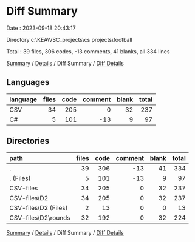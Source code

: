 # Diff Summary

Date : 2023-09-18 20:43:17

Directory c:\\KEA\\VSC_projects\\cs projects\\football

Total : 39 files,  306 codes, -13 comments, 41 blanks, all 334 lines

[Summary](results.md) / [Details](details.md) / Diff Summary / [Diff Details](diff-details.md)

## Languages
| language | files | code | comment | blank | total |
| :--- | ---: | ---: | ---: | ---: | ---: |
| CSV | 34 | 205 | 0 | 32 | 237 |
| C# | 5 | 101 | -13 | 9 | 97 |

## Directories
| path | files | code | comment | blank | total |
| :--- | ---: | ---: | ---: | ---: | ---: |
| . | 39 | 306 | -13 | 41 | 334 |
| . (Files) | 5 | 101 | -13 | 9 | 97 |
| CSV-files | 34 | 205 | 0 | 32 | 237 |
| CSV-files\\D2 | 34 | 205 | 0 | 32 | 237 |
| CSV-files\\D2 (Files) | 2 | 13 | 0 | 0 | 13 |
| CSV-files\\D2\\rounds | 32 | 192 | 0 | 32 | 224 |

[Summary](results.md) / [Details](details.md) / Diff Summary / [Diff Details](diff-details.md)